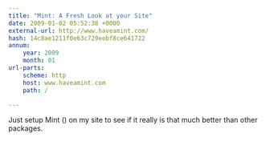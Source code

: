 ```yaml
---
title: "Mint: A Fresh Look at your Site"
date: 2009-01-02 05:52:38 +0000
external-url: http://www.haveamint.com/
hash: 14c8ae1211f0e63c729eebf8ce641722
annum:
    year: 2009
    month: 01
url-parts:
    scheme: http
    host: www.haveamint.com
    path: /

---
```


Just setup Mint () on my site to see if it really is that much better than other packages.
